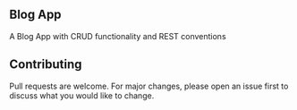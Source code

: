 ## Blog App

A Blog App with CRUD functionality and REST conventions

## Contributing
Pull requests are welcome. For major changes, please open an issue first to discuss what you would like to change.

